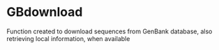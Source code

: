 # GBdownload
Function created to download sequences from GenBank database, also retrieving local information, when available
